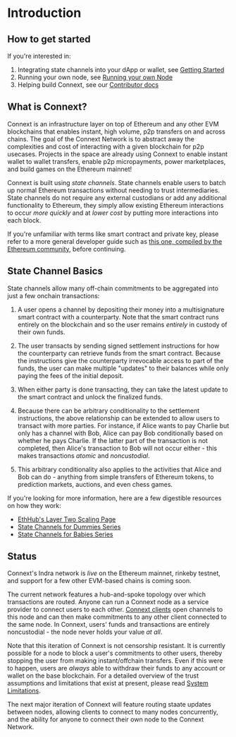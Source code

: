 # Introduction

## How to get started

If you're interested in:

1. Integrating state channels into your dApp or wallet, see [Getting Started](../quickstart/basics.md)
2. Running your own node, see [Running your own Node](../how-to/deploy-indra.md)
3. Helping build Connext, see our [Contributor docs](../contributor/CONTRIBUTING.md)

## What is Connext?

Connext is an infrastructure layer on top of Ethereum and any other EVM blockchains that enables instant, high volume, p2p transfers on and across chains. The goal of the Connext Network is to abstract away the complexities and cost of interacting with a given blockchain for p2p usecases. Projects in the space are already using Connext to enable instant wallet to wallet transfers, enable p2p micropayments, power marketplaces, and build games on the Ethereum mainnet!

Connext is built using _state channels_. State channels enable users to batch up normal Ethereum transactions without needing to trust intermediaries. State channels do not require any external custodians or add any additional functionality to Ethereum, they simply allow existing Ethereum interactions to occur _more quickly_ and at _lower cost_ by putting more interactions into each block.

If you're unfamiliar with terms like smart contract and private key, please refer to a more general developer guide such as [this one, compiled by the Ethereum community](https://github.com/ethereum/wiki/wiki/Ethereum-Development-Tutorial), before continuing.

## State Channel Basics

State channels allow many off-chain commitments to be aggregated into just a few onchain transactions:

1. A user opens a channel by depositing their money into a multisignature smart contract with a counterparty. Note that the smart contract runs entirely on the blockchain and so the user remains _entirely_ in custody of their own funds.

2. The user transacts by sending signed settlement instructions for how the counterparty can retrieve funds from the smart contract. Because the instructions give the counterparty irrevocable access to part of the funds, the user can make multiple "updates" to their balances while only paying the fees of the initial deposit.

3. When either party is done transacting, they can take the latest update to the smart contract and unlock the finalized funds.

4. Because there can be arbitrary conditionality to the settlement instructions, the above relationship can be extended to allow users to transact with more parties. For instance, if Alice wants to pay Charlie but only has a channel with Bob, Alice can pay Bob conditionally based on whether he pays Charlie. If the latter part of the transaction is not completed, then Alice's transaction to Bob will not occur either - this makes transactions _atomic_ and _noncustodial_.

5. This arbitrary conditionality also applies to the activities that Alice and Bob can do - anything from simple transfers of Ethereum tokens, to prediction markets, auctions, and even chess games.

If you're looking for more information, here are a few digestible resources on how they work:

- [EthHub's Layer Two Scaling Page](https://docs.ethhub.io/ethereum-roadmap/layer-2-scaling/state-channels/)
- [State Channels for Dummies Series](https://medium.com/blockchannel/counterfactual-for-dummies-part-1-8ff164f78540)
- [State Channels for Babies Series](https://medium.com/connext/state-channels-for-babies-c39a8001d9af)

## Status

Connext's Indra network is _live_ on the Ethereum mainnet, rinkeby testnet, and support for a few other EVM-based chains is coming soon.

The current network features a hub-and-spoke topology over which transactions are routed. Anyone can run a Connext node as a service provider to connect users to each other. [Connext clients](../reference/client.md) open channels to this node and can then make commitments to any other client connected to the same node. In Connext, users' funds and transactions are entirely noncustodial - the node never holds your value _at all_.

Note that this iteration of Connext is not censorship resistant. It is currently possible for a node to block a user's commitments to other users, thereby stopping the user from making instant/offchain transfers. Even if this were to happen, users are _always_ able to withdraw their funds to any account or wallet on the base blockchain. For a detailed overview of the trust assumptions and limitations that exist at present, please read [System Limitations](../background/limitations.md).

The next major iteration of Connext will feature routing staate updates between nodes, allowing clients to connect to many nodes concurrently, and the ability for anyone to connect their own node to the Connext Network.

